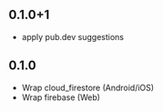 ## 0.1.0+1
* apply pub.dev suggestions

## 0.1.0

* Wrap cloud_firestore (Android/iOS)
* Wrap firebase (Web)
